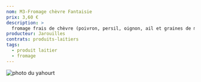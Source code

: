 ```yaml
---
nom: M3-Fromage chèvre Fantaisie
prix: 3,60 €
description: >
  fromage frais de chèvre (poivron, persil, oignon, ail et graines de moutarde)
producteur: Jarouilles
contrats: produits-laitiers
tags: 
  - produit laitier
  - fromage
---
```


![photo du yahourt](./media/fromage-chevre.jpg)